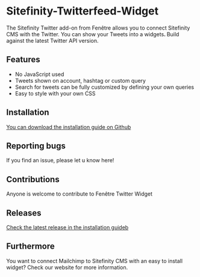 # Sitefinity-Twitterfeed-Widget
<p>The Sitefinity Twitter add-on from Fen&ecirc;tre allows you to connect Sitefinity CMS with the Twitter. You can show your Tweets into a widgets<strong>. </strong>Build against the latest Twitter API version.</p>

<h2><strong>Features</strong></h2>

<ul>
	<li>No JavaScript used</li>
	<li>Tweets shown on account, hashtag or custom query</li>
	<li>Search for tweets can be fully customized by defining your own queries</li>
	<li>Easy to style with your own CSS</li>
</ul>

<h2><strong>Installation</strong></h2>

<p><a href=https://github.com/Fenetre/Sitefinity-Twitterfeed-Widget/blob/master/Installation%20Guide%20Twitterfeed>You can download the installation guide on Github</a></p>

<h2><strong>Reporting bugs</strong></h2>

<p>If you find an issue, please let u know here!</p>

<h2><strong>Contributions</strong></h2>

<p>Anyone is welcome to contribute to Fen&ecirc;tre Twitter Widget</p>

<h2><strong>Releases</strong></h2>
<a href=https://github.com/Fenetre/Sitefinity-Twitterfeed-Widget/blob/master/Installation%20Guide%20Twitterfeed>Check the latest  release in the installation guideb</a></p>

<h2><strong>Furthermore</strong></h2>

<p>You want to connect Mailchimp to Sitefinity CMS with an easy to install widget? Check our website for more information.</p>
